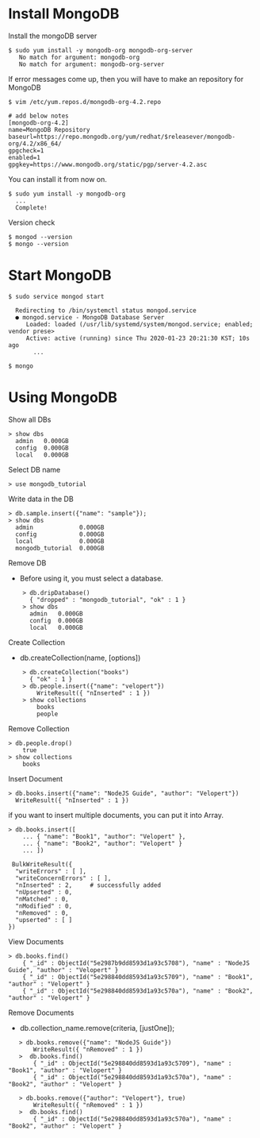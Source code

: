   # Install MongoDB
  
  Install the mongoDB server
  
    $ sudo yum install -y mongodb-org mongodb-org-server
       No match for argument: mongodb-org
       No match for argument: mongodb-org-server
     
  If error messages come up, then you will have to make an repository for MongoDB
  
    $ vim /etc/yum.repos.d/mongodb-org-4.2.repo
    
    # add below notes
    [mongodb-org-4.2]   
    name=MongoDB Repository
    baseurl=https://repo.mongodb.org/yum/redhat/$releasever/mongodb-org/4.2/x86_64/
    gpgcheck=1
    enabled=1
    gpgkey=https://www.mongodb.org/static/pgp/server-4.2.asc
    
You can install it from now on.    

    $ sudo yum install -y mongodb-org
      ...
      Complete!
    
    
Version check

    $ mongod --version
    $ mongo --version
    
   
# Start MongoDB

    $ sudo service mongod start
    
      Redirecting to /bin/systemctl status mongod.service
      ● mongod.service - MongoDB Database Server
         Loaded: loaded (/usr/lib/systemd/system/mongod.service; enabled; vendor prese>
         Active: active (running) since Thu 2020-01-23 20:21:30 KST; 10s ago
           ...
         
    $ mongo
    
# Using MongoDB

Show all DBs

    > show dbs
      admin   0.000GB
      config  0.000GB
      local   0.000GB
      
Select DB name

    > use mongodb_tutorial

Write data in the DB

    > db.sample.insert({"name": "sample"});
    > show dbs
      admin             0.000GB
      config            0.000GB
      local             0.000GB
      mongodb_tutorial  0.000GB

Remove DB

- Before using it, you must select a database.

```
    > db.dripDatabase() 
      { "dropped" : "mongodb_tutorial", "ok" : 1 }
    > show dbs
      admin   0.000GB
      config  0.000GB
      local   0.000GB
```
      
Create Collection

- db.createCollection(name, [options])

```
    > db.createCollection("books")
      { "ok" : 1 }
    > db.people.insert({"name": "velopert"})
        WriteResult({ "nInserted" : 1 })
    > show collections
        books
        people
```

Remove Collection

    > db.people.drop()
        true
    > show collections
        books
        
Insert Document 
 
    > db.books.insert({"name": "NodeJS Guide", "author": "Velopert"})
      WriteResult({ "nInserted" : 1 })
      
if you want to insert multiple documents, you can put it into Array.

    > db.books.insert([
        ... { "name": "Book1", "author": "Velopert" },
        ... { "name": "Book2", "author": "Velopert" }
        ... ])
        
     BulkWriteResult({
      "writeErrors" : [ ],
      "writeConcernErrors" : [ ],
      "nInserted" : 2,     # successfully added
      "nUpserted" : 0,
      "nMatched" : 0,
      "nModified" : 0,
      "nRemoved" : 0,
      "upserted" : [ ]
    })

View Documents
 
    > db.books.find()
        { "_id" : ObjectId("5e2987b9dd8593d1a93c5708"), "name" : "NodeJS Guide", "author" : "Velopert" }
        { "_id" : ObjectId("5e298840dd8593d1a93c5709"), "name" : "Book1", "author" : "Velopert" }
        { "_id" : ObjectId("5e298840dd8593d1a93c570a"), "name" : "Book2", "author" : "Velopert" }

Remove Documents
 - db.collection_name.remove(criteria, [justOne]);
 
 ```
    > db.books.remove({"name": "NodeJS Guide"})
        WriteResult({ "nRemoved" : 1 })
    >  db.books.find()
        { "_id" : ObjectId("5e298840dd8593d1a93c5709"), "name" : "Book1", "author" : "Velopert" }
        { "_id" : ObjectId("5e298840dd8593d1a93c570a"), "name" : "Book2", "author" : "Velopert" }
        
    > db.books.remove({"author": "Velopert"}, true)
        WriteResult({ "nRemoved" : 1 })
    >  db.books.find()
        { "_id" : ObjectId("5e298840dd8593d1a93c570a"), "name" : "Book2", "author" : "Velopert" }
```    

        
